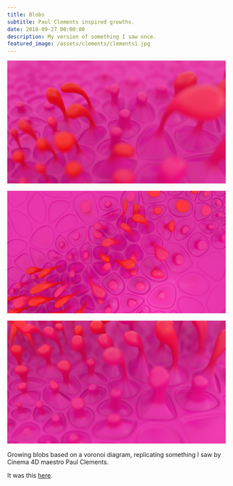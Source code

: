 ```yaml
---
title: Blobs
subtitle: Paul Clements inspired growths.
date: 2018-09-27 00:00:00
description: My version of something I saw once.
featured_image: /assets/clements/clements1.jpg
---
```

![Noodles](/assets/clements/clements1.jpg)

![Noodles](/assets/clements/clements2.jpg)

![Noodles](/assets/clements/clements3.jpg)

Growing blobs based on a voronoi diagram, replicating something I saw by Cinema 4D maestro Paul Clements.

It was this [here](https://t.co/3F441GJj3B).